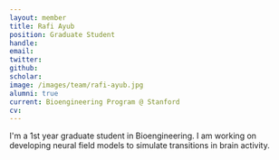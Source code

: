 ```yaml
---
layout: member
title: Rafi Ayub
position: Graduate Student
handle: 
email: 
twitter: 
github: 
scholar: 
image: /images/team/rafi-ayub.jpg
alumni: true
current: Bioengineering Program @ Stanford
cv: 
---
```


I'm a 1st year graduate student in Bioengineering. I am working on developing neural field models to simulate transitions in brain activity.